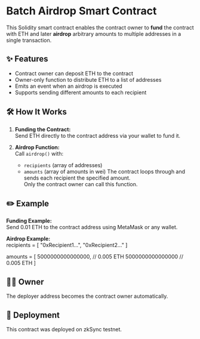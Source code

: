 # Batch Airdrop Smart Contract

This Solidity smart contract enables the contract owner to **fund** the contract with ETH and later **airdrop** arbitrary amounts to multiple addresses in a single transaction.

## ✨ Features
- Contract owner can deposit ETH to the contract
- Owner-only function to distribute ETH to a list of addresses
- Emits an event when an airdrop is executed
- Supports sending different amounts to each recipient

## 🛠 How It Works
1. **Funding the Contract:**  
   Send ETH directly to the contract address via your wallet to fund it.

2. **Airdrop Function:**  
   Call `airdrop()` with:
   - `recipients` (array of addresses)
   - `amounts` (array of amounts in wei)
   The contract loops through and sends each recipient the specified amount.  
   Only the contract owner can call this function.

## ✏️ Example
**Funding Example:**  
Send 0.01 ETH to the contract address using MetaMask or any wallet.

**Airdrop Example:**  
recipients = [
  "0xRecipient1...",
  "0xRecipient2..."
]

amounts = [
  5000000000000000, // 0.005 ETH
  5000000000000000  // 0.005 ETH
]

## 🧑‍💻 Owner
The deployer address becomes the contract owner automatically.

## 🚀 Deployment
This contract was deployed on zkSync testnet.
